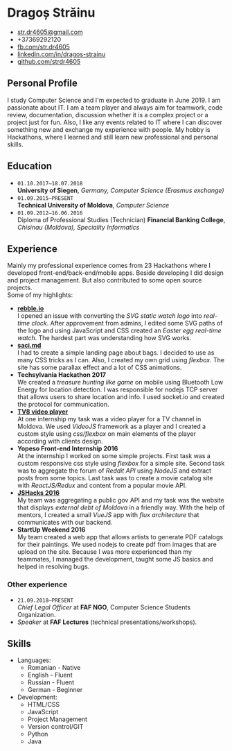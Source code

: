 # Dragoș Străinu

- str.dr4605@gmail.com
- +37369292120
- [fb.com/str.dr4605](https://www.fb.com/str.dr4605)
- [linkedin.com/in/dragos-strainu](https://www.linkedin.com/in/dragos-strainu)
- [github.com/strdr4605](https://github.com/strdr4605)

## Personal Profile
I study Computer Science and I'm expected to graduate in June 2019. I am passionate about IT. I am a team player and always aim for teamwork, code review, documentation, discussion whether it is a complex project or a project just for fun. Also, I like any events related to IT where I can discover something new and exchange my experience with people. My hobby is Hackathons, where I learned and still learn new professional and personal skills.

## Education
- `01.10.2017–18.07.2018`  
  **University of Siegen**, *Germany, Computer Science (Erasmus exchange)*  
- `01.09.2015–PRESENT`  
  **Technical University of Moldova**, *Computer Science*  
- `01.09.2012–16.06.2016`  
  Diploma of Professional Studies (Technician) **Financial Banking College**, *Chisinau (Moldova), Speciality Informatics*  
  
## Experience
Mainly my professional experience comes from 23 Hackathons where I developed front-end/back-end/mobile apps. Beside developing I did design and project management. But also contributed to some open source projects.  
Some of my highlights:

- **[rebble.io](http://rebble.io)**  
  I opened an issue with converting the *SVG static watch logo* into *real-time clock*. After approvement from admins, I edited some SVG paths of the logo and using JavaScript and CSS created an *Easter egg real-time watch*. The hardest part was understanding how SVG works.
- **[saci.md](http://saci.md)**  
  I had to create a simple landing page about bags. I decided to use as many CSS tricks as I can. Also, I created my own grid using *flexbox*. The site has some parallax effect and a lot of CSS animations.
- **Techsylvania Hackathon 2017**  
  We created a *treasure hunting like game* on mobile using Bluetooth Low Energy for location detection. I was responsible for nodejs TCP server that allows users to share location and info. I used socket.io and created the protocol for communication.
- **[TV8 video player](http://tv8.md/live/)**  
  At one internship my task was a video player for a TV channel in Moldova. We used *VideoJS* framework as a player and I created a custom style using *css/flexbox* on main elements of the player according with clients design.
- **Yopeso Front-end Internship 2016**  
  At the internship I worked on some simple projects. First task was a custom responsive css style using *flexbox* for a simple site. Second task was to aggregate the forum of *Reddit API* using *NodeJS* and extract posts from some topics. Last task was to create a movie catalog site with *ReactJS/Redux* and content from a popular movie API.
- **[JSHacks 2016](https://github.com/jshacks/challenge-debt-md/tree/master/debt-md-front-end)**  
  My team was aggregating a public gov API and my task was the website that displays *external debt of Moldova* in a friendly way. With the help of mentors, I created a small *VueJS* app with *flux architecture* that communicates with our backend. 
- **StartUp Weekend 2016**  
  My team created a web app that allows artists to generate PDF catalogs for their paintings. We used nodejs to create pdf from images that are upload on the site. Because I was more experienced than my teammates, I managed the development, taught some JS basics and helped in resolving bugs.
  
### Other experience
- `21.09.2018–PRESENT`  
  *Chief Legal Officer* at **FAF NGO**, Computer Science Students Organization.
- *Speaker* at **FAF Lectures** (technical presentations/workshops).


## Skills
- Languages:
  - Romanian - Native
  - English - Fluent
  - Russian - Fluent
  - German - Beginner
- Development:
  - HTML/CSS
  - JavaScript
  - Project Management
  - Version control/GIT
  - Python
  - Java
